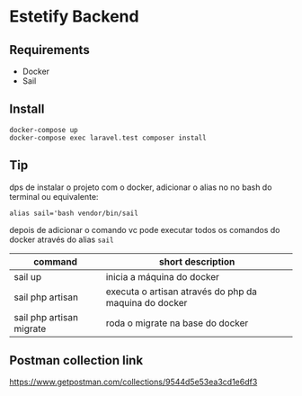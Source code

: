 # Estetify Backend



## Requirements

- Docker
- Sail

## Install

```
docker-compose up
docker-compose exec laravel.test composer install
```

## Tip

dps de instalar o projeto com o docker, adicionar o alias no no bash do terminal ou equivalente:

```
alias sail='bash vendor/bin/sail
```

depois de adicionar o comando vc pode executar todos os comandos do docker através do alias ```sail``` 

| command                   | short description                                     |
|---------------------------|-------------------------------------------------------|
| sail up                   | inicia a máquina do docker                            |
| sail php artisan          | executa o artisan através do php da maquina do docker |
| sail php artisan migrate  | roda o migrate na base do docker                      |



## Postman collection link

https://www.getpostman.com/collections/9544d5e53ea3cd1e6df3
